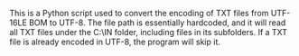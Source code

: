 This is a Python script used to convert the encoding of TXT files from UTF-16LE BOM to UTF-8.
The file path is essentially hardcoded, and it will read all TXT files under the C:\IN folder, including files in its subfolders.
If a TXT file is already encoded in UTF-8, the program will skip it.
